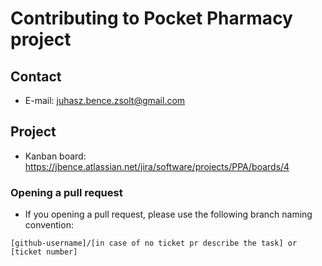 # Contributing to Pocket Pharmacy project

## Contact

- E-mail: juhasz.bence.zsolt@gmail.com

## Project

- Kanban board: https://jbence.atlassian.net/jira/software/projects/PPA/boards/4

### Opening a pull request

- If you opening a pull request, please use the following branch naming convention:

```
[github-username]/[in case of no ticket pr describe the task] or [ticket number]
```
